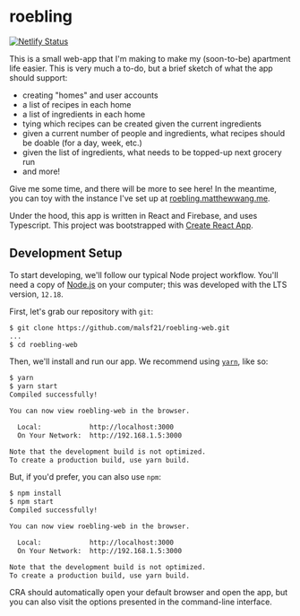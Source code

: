 # roebling

[![Netlify Status](https://api.netlify.com/api/v1/badges/17e0e91a-307c-497d-aece-220ce93f0325/deploy-status)](https://app.netlify.com/sites/competent-brattain-b5e842/deploys)

This is a small web-app that I'm making to make my (soon-to-be) apartment life easier. This is very much a to-do, but a brief sketch of what the app should support:

* creating "homes" and user accounts
* a list of recipes in each home
* a list of ingredients in each home
* tying which recipes can be created given the current ingredients
* given a current number of people and ingredients, what recipes should be doable (for a day, week, etc.)
* given the list of ingredients, what needs to be topped-up next grocery run
* and more!

Give me some time, and there will be more to see here! In the meantime, you can toy with the instance I've set up at [roebling.matthewwang.me](https://roebling.matthewwang.me).

Under the hood, this app is written in React and Firebase, and uses Typescript. This project was bootstrapped with [Create React App](https://github.com/facebook/create-react-app).

## Development Setup

To start developing, we'll follow our typical Node project workflow. You'll need a copy of [Node.js](https://nodejs.org/en/) on your computer; this was developed with the LTS version, `12.18`.

First, let's grab our repository with `git`:

```sh
$ git clone https://github.com/malsf21/roebling-web.git
...
$ cd roebling-web
```

Then, we'll install and run our app. We recommend using [`yarn`](https://yarnpkg.com/), like so:

```sh
$ yarn
$ yarn start
Compiled successfully!

You can now view roebling-web in the browser.

  Local:            http://localhost:3000
  On Your Network:  http://192.168.1.5:3000

Note that the development build is not optimized.
To create a production build, use yarn build.
```

But, if you'd prefer, you can also use `npm`:

```sh
$ npm install
$ npm start
Compiled successfully!

You can now view roebling-web in the browser.

  Local:            http://localhost:3000
  On Your Network:  http://192.168.1.5:3000

Note that the development build is not optimized.
To create a production build, use yarn build.
```

CRA should automatically open your default browser and open the app, but you can also visit the options presented in the command-line interface.